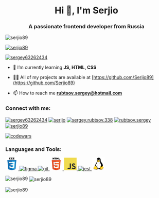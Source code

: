 <h1 align="center">Hi 👋, I'm Serjio</h1>
<h3 align="center">A passionate frontend developer from Russia</h3>

<p align="left"> <img src="https://komarev.com/ghpvc/?username=serjio89&label=Profile%20views&color=0e75b6&style=flat" alt="serjio89" /> </p>

<p align="left"> <a href="https://github.com/ryo-ma/github-profile-trophy"><img src="https://github-profile-trophy.vercel.app/?username=serjio89" alt="serjio89" /></a> </p>

<p align="left"> <a href="https://twitter.com/sergey63262434" target="blank"><img src="https://img.shields.io/twitter/follow/sergey63262434?logo=twitter&style=for-the-badge" alt="sergey63262434" /></a> </p>

- 🌱 I’m currently learning **JS, HTML, CSS**

- 👨‍💻 All of my projects are available at [https://github.com/Serjio89](https://github.com/Serjio89)

- 📫 How to reach me **rubtsov.sergey@hotmail.com**

<h3 align="left">Connect with me:</h3>
<p align="left">
<a href="https://twitter.com/sergey63262434" target="blank"><img align="center" src="https://raw.githubusercontent.com/rahuldkjain/github-profile-readme-generator/master/src/images/icons/Social/twitter.svg" alt="sergey63262434" height="30" width="40" /></a>
<a href="https://stackoverflow.com/users/20929313" target="blank"><img align="center" src="https://raw.githubusercontent.com/rahuldkjain/github-profile-readme-generator/master/src/images/icons/Social/stack-overflow.svg" alt="serjio" height="30" width="40" /></a>
<a href="https://fb.com/sergey.rubtsov.338" target="blank"><img align="center" src="https://raw.githubusercontent.com/rahuldkjain/github-profile-readme-generator/master/src/images/icons/Social/facebook.svg" alt="sergey.rubtsov.338" height="30" width="40" /></a>
<a href="https://instagram.com/rubtsov.sergey" target="blank"><img align="center" src="https://raw.githubusercontent.com/rahuldkjain/github-profile-readme-generator/master/src/images/icons/Social/instagram.svg" alt="rubtsov.sergey" height="30" width="40" /></a>
<a href="https://www.leetcode.com/serjio89" target="blank"><img align="center" src="https://raw.githubusercontent.com/rahuldkjain/github-profile-readme-generator/master/src/images/icons/Social/leet-code.svg" alt="serjio89" height="30" width="40" /></a>
</p>

[![codewars](https://www.codewars.com/users/Serjio89/badges/large)](https://www.codewars.com/users/Serjio89)

<h3 align="left">Languages and Tools:</h3>
<p align="left"> <a href="https://www.w3schools.com/css/" target="_blank" rel="noreferrer"> <img src="https://raw.githubusercontent.com/devicons/devicon/master/icons/css3/css3-original-wordmark.svg" alt="css3" width="40" height="40"/> </a> <a href="https://www.figma.com/" target="_blank" rel="noreferrer"> <img src="https://www.vectorlogo.zone/logos/figma/figma-icon.svg" alt="figma" width="40" height="40"/> </a> <a href="https://git-scm.com/" target="_blank" rel="noreferrer"> <img src="https://www.vectorlogo.zone/logos/git-scm/git-scm-icon.svg" alt="git" width="40" height="40"/> </a> <a href="https://www.w3.org/html/" target="_blank" rel="noreferrer"> <img src="https://raw.githubusercontent.com/devicons/devicon/master/icons/html5/html5-original-wordmark.svg" alt="html5" width="40" height="40"/> </a> <a href="https://developer.mozilla.org/en-US/docs/Web/JavaScript" target="_blank" rel="noreferrer"> <img src="https://raw.githubusercontent.com/devicons/devicon/master/icons/javascript/javascript-original.svg" alt="javascript" width="40" height="40"/> </a> <a href="https://jestjs.io" target="_blank" rel="noreferrer"> <img src="https://www.vectorlogo.zone/logos/jestjsio/jestjsio-icon.svg" alt="jest" width="40" height="40"/> </a> <a href="https://www.linux.org/" target="_blank" rel="noreferrer"> <img src="https://raw.githubusercontent.com/devicons/devicon/master/icons/linux/linux-original.svg" alt="linux" width="40" height="40"/> </a> </p>

<p><img align="left" src="https://github-readme-stats.vercel.app/api/top-langs?username=serjio89&show_icons=true&locale=en&layout=compact" alt="serjio89" /></p>

<p>&nbsp;<img align="center" src="https://github-readme-stats.vercel.app/api?username=serjio89&show_icons=true&locale=en" alt="serjio89" /></p>

<p><img align="center" src="https://github-readme-streak-stats.herokuapp.com/?user=serjio89&" alt="serjio89" /></p>
